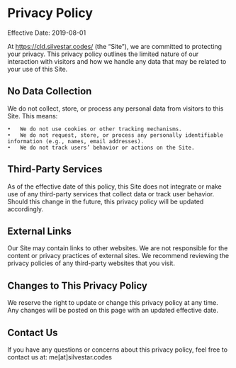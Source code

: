 # Privacy Policy

Effective Date: 2019-08-01

At https://cld.silvestar.codes/ (the “Site”), we are committed to protecting your privacy. This privacy policy outlines the limited nature of our interaction with visitors and how we handle any data that may be related to your use of this Site.

## No Data Collection

We do not collect, store, or process any personal data from visitors to this Site. This means:

	•	We do not use cookies or other tracking mechanisms.
	•	We do not request, store, or process any personally identifiable information (e.g., names, email addresses).
	•	We do not track users’ behavior or actions on the Site.

## Third-Party Services

As of the effective date of this policy, this Site does not integrate or make use of any third-party services that collect data or track user behavior. Should this change in the future, this privacy policy will be updated accordingly.

## External Links

Our Site may contain links to other websites. We are not responsible for the content or privacy practices of external sites. We recommend reviewing the privacy policies of any third-party websites that you visit.

## Changes to This Privacy Policy

We reserve the right to update or change this privacy policy at any time. Any changes will be posted on this page with an updated effective date.

## Contact Us

If you have any questions or concerns about this privacy policy, feel free to contact us at:
me[at]silvestar.codes
